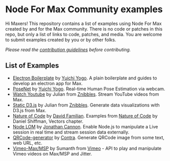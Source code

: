 # Node For Max Community examples

Hi Maxers! This repository contains a list of examples using Node For Max created by and for the Max community. There is no code or patches in this repo, but only a list of links to code, patches, and media. You are welcome to submit examples created by you or by other folks.

_Please read the [contribution guidelines](https://github.com/Cycling74/n4m-community/blob/master/CONTRIBUTING.md) before contributing._

## List of Examples

- [Electron Boilerplate](https://github.com/yuichkun/n4m-electron-ui) by [Yuichi Yogo](https://github.com/yuichkun). A plain boilerplate and guides to develop an electron app for Max.
- [PoseNet](https://github.com/yuichkun/n4m-examples/tree/master/posenet) by [Yuichi Yogo](https://github.com/yuichkun). Real-time Human Pose Estimation via webcam.
- [Watch Youtube](https://github.com/julianrubisch/n4m-examples/tree/master/watch-youtube) by Julian from [Znibbles](https://www.znibbl.es/). Stream YouTube videos from Max.
- [Static D3.js](https://github.com/julianrubisch/n4m-examples/tree/master/static-d3js) by Julian from [Znibbles](https://www.znibbl.es/). Generate data visualizations with D3.js from Max.
- [Nature of Code](https://github.com/dfamil/n4m-examples/tree/master/natureofcode) by [David Familian](https://github.com/dfamil). Examples from [Nature of Code](https://natureofcode.com/) by Daniel Shiffman, Vectors chapter.
- [Node LOM](https://github.com/iamjoncannon/nodeLOM) by [Jonathan Cannon](https://github.com/iamjoncanno). Enable Node.js to manipulate a Live session in real time and stream session data externally.
- [QRCode-generator](https://github.com/avantcontra/n4m-qrcode-generator) by [Contra](https://www.floatbug.com/contra/). Generate QRCode image from some text, web URL, etc.
- [Vimeo-Max/MSP](https://github.com/vimeo/vimeo-maxmsp) by Sumanth from [Vimeo](https://vimeo.com/) - API to play and manipulate Vimeo videos on Max/MSP and Jitter.
